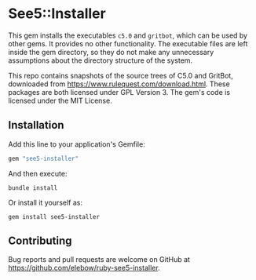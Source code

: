# See5::Installer

This gem installs the executables `c5.0` and `gritbot`, which can be used by other gems. It provides no other functionality. The executable files are left inside the gem directory, so they do not make any unnecessary assumptions about the directory structure of the system.

This repo contains snapshots of the source trees of C5.0 and GritBot, downloaded from <https://www.rulequest.com/download.html>. These packages are both licensed under GPL Version 3. The gem's code is licensed under the MIT License.

## Installation

Add this line to your application's Gemfile:

```ruby
gem "see5-installer"
```

And then execute:

```
bundle install
```

Or install it yourself as:

```
gem install see5-installer
```

## Contributing

Bug reports and pull requests are welcome on GitHub at <https://github.com/elebow/ruby-see5-installer>.
